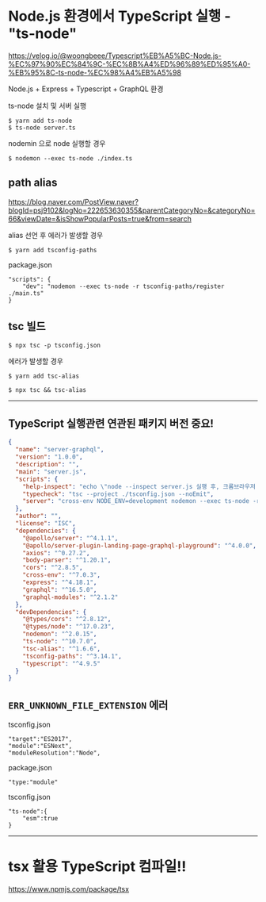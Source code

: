 # Node.js 환경에서 TypeScript 실행 - "ts-node"

https://velog.io/@woongbeee/Typescript%EB%A5%BC-Node.js-%EC%97%90%EC%84%9C-%EC%8B%A4%ED%96%89%ED%95%A0-%EB%95%8C-ts-node-%EC%98%A4%EB%A5%98

Node.js + Express + Typescript + GraphQL 환경

ts-node 설치 및 서버 실행

```
$ yarn add ts-node
$ ts-node server.ts
```

nodemin 으로 node 실행할 경우

```
$ nodemon --exec ts-node ./index.ts
```

## path alias

https://blog.naver.com/PostView.naver?blogId=psj9102&logNo=222653630355&parentCategoryNo=&categoryNo=66&viewDate=&isShowPopularPosts=true&from=search

alias 선언 후 에러가 발생할 경우

```
$ yarn add tsconfig-paths
```

package.json

```
"scripts": {
    "dev": "nodemon --exec ts-node -r tsconfig-paths/register ./main.ts"
}
```

## tsc 빌드

```
$ npx tsc -p tsconfig.json
```

에러가 발생할 경우

```
$ yarn add tsc-alias
```

```
$ npx tsc && tsc-alias
```

---

## TypeScript 실행관련 연관된 패키지 버전 중요!

```json
{
  "name": "server-graphql",
  "version": "1.0.0",
  "description": "",
  "main": "server.js",
  "scripts": {
    "help-inspect": "echo \"node --inspect server.js 실행 후, 크롬브라우저 chrome://inspect/#devices 접속, Remote Target 목록에서 해당 'inspect' 링크 클릭\"",
    "typecheck": "tsc --project ./tsconfig.json --noEmit",
    "server": "cross-env NODE_ENV=development nodemon --exec ts-node -r tsconfig-paths/register server.ts"
  },
  "author": "",
  "license": "ISC",
  "dependencies": {
    "@apollo/server": "^4.1.1",
    "@apollo/server-plugin-landing-page-graphql-playground": "^4.0.0",
    "axios": "^0.27.2",
    "body-parser": "^1.20.1",
    "cors": "^2.8.5",
    "cross-env": "^7.0.3",
    "express": "^4.18.1",
    "graphql": "^16.5.0",
    "graphql-modules": "^2.1.2"
  },
  "devDependencies": {
    "@types/cors": "^2.8.12",
    "@types/node": "^17.0.23",
    "nodemon": "^2.0.15",
    "ts-node": "^10.7.0",
    "tsc-alias": "^1.6.6",
    "tsconfig-paths": "^3.14.1",
    "typescript": "^4.9.5"
  }
}
```

## `ERR_UNKNOWN_FILE_EXTENSION` 에러

tsconfig.json

```
"target":"ES2017",
"module":"ESNext",
"moduleResolution":"Node",
```

package.json

```
"type:"module"
```

tsconfig.json

```
"ts-node":{
    "esm":true
}
```

---

# tsx 활용 TypeScript 컴파일!!

https://www.npmjs.com/package/tsx
